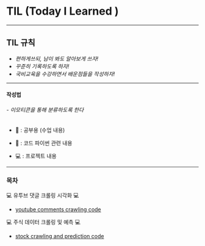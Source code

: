 # TIL (Today I Learned )

<hr/>

## TIL 규칙 

- *편하게쓰되, 남이 봐도 알아보게 쓰자!* 
- *꾸준히 기록하도록 하자!* 
- *국비교육을 수강하면서 배운점들을 작성하자!* 

<hr/>

#### 작성법

###### -  이모티콘을 통해 분류하도록 한다

- 📒 : 공부용 (수업 내용)

- 📑 : 코드 파이썬 관련 내용 

- 💻 : 프로젝트 내용 

<hr/>

### 목차

💻 유투브 댓글 크롤링 시각화 💻
- [youtube comments crawling code](https://github.com/MINICONVERRTIBLE/TIL/blob/master%EC%9C%A0%ED%88%AC%EB%B8%8C%20%EB%8C%93%EA%B8%80%20%ED%81%AC%EB%A1%A4%EB%9F%AC.py, "py link") 

💻 주식 데이터 크롤링 및 예측 💻
- [stock crawling and prediction code](https://github.com/MINICONVERRTIBLE/TIL/blob/master%EC%9C%A0%ED%88%AC%EB%B8%8C%20%EB%8C%93%EA%B8%80%20%ED%81%AC%EB%A1%A4%EB%9F%AC.py, "py link")


